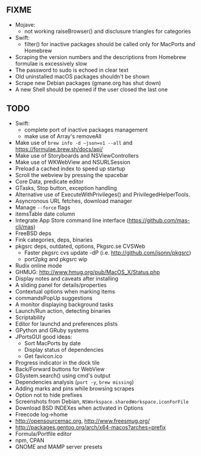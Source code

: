 FIXME
-----

* Mojave:
  - not working raiseBrowser() and disclusure triangles for categories
* Swift:
  - filter() for inactive packages should be called only for MacPorts and Homebrew
* Scraping the version numbers and the descriptions from Homebrew formulae is excessively slow
* The password to sudo is echoed in clear text
* Old uninstalled macOS packages shouldn't be shown
* Scrape new Debian packages (gmane.org has shut down)
* A new Shell should be opened if the user closed the last one


TODO
----

* Swift:
  - complete port of inactive packages management
  - make use of Array's removeAll
* Make use of `brew info -d —json=v1 --all` and https://formulae.brew.sh/docs/api/
* Make use of Storyboards and NSViewControllers
* Make use of WKWebView and NSURLSession
* Preload a cached index to speed up startup
* Scroll the webview by pressing the spacebar
* Core Data, predicate editor
* GTasks, Stop button, exception handling
* Alternative use of ExecuteWithPrivileges() and PrivilegedHelperTools.
* Asyncronous URL fetches, download manager
* Manage `--force` flags
* itemsTable date column
* Integrate App Store command line interface (https://github.com/mas-cli/mas)
* FreeBSD deps
* Fink categories, deps, binaries
* pkgsrc deps, outdated, options, Pkgsrc.se CVSWeb
  - Faster pkgsrc cvs update -dP (i.e. http://github.com/jsonn/pkgsrc)
  - port2pkg and pkgsrc wip
* Rudix online mode
* GHMUG: http://www.hmug.org/pub/MacOS_X/Status.php
* Display notes and caveats after installing
* A sliding panel for details/properties
* Contextual options when marking items
* commandsPopUp suggestions
* A monitor displaying background tasks
* Launch/Run action, detecting binaries
* Scriptability
* Editor for launchd and preferences plists
* GPython and GRuby systems
* JPortsGUI good ideas:
  - Sort MacPorts by date
  - Display status of dependencies
  - Get favicon.ico
* Progress indicator in the dock tile
* Back/Forward buttons for WebView
* GSystem.search() using cmd's output
* Dependencies analysis (`port -y`, `brew missing`)
* Adding marks and pins while browsing scrapes
* Option not to hide prefixes
* Screenshots from Debian, `NSWorkspace.sharedWorkspace.iconForFile`
* Download BSD INDEXes when activated in Options
* Freecode log->home
* http://opensourcemac.org, http://www.freesmug.org/
* http://packages.gentoo.org/arch/x64-macos?arches=prefix
* Formula/Portfile editor
* npm, CPAN
* GNOME and MAMP server presets


